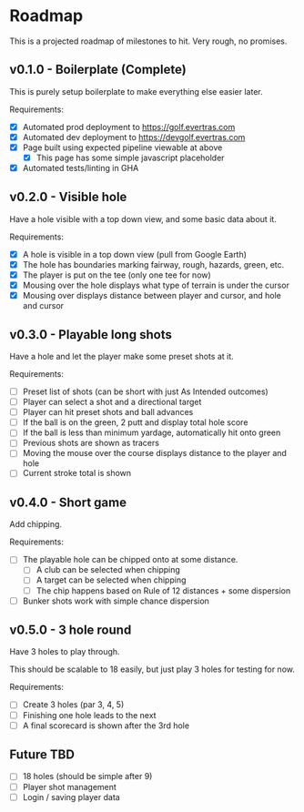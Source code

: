 # Roadmap

This is a projected roadmap of milestones to hit. Very rough, no promises.

## v0.1.0 - Boilerplate (Complete)

This is purely setup boilerplate to make everything else easier later.

Requirements:

- [x] Automated prod deployment to https://golf.evertras.com
- [x] Automated dev deployment to https://devgolf.evertras.com
- [x] Page built using expected pipeline viewable at above
  - [x] This page has some simple javascript placeholder
- [x] Automated tests/linting in GHA

## v0.2.0 - Visible hole

Have a hole visible with a top down view, and some basic data about it.

Requirements:

- [x] A hole is visible in a top down view (pull from Google Earth)
- [x] The hole has boundaries marking fairway, rough, hazards, green, etc.
- [x] The player is put on the tee (only one tee for now)
- [x] Mousing over the hole displays what type of terrain is under the cursor
- [x] Mousing over displays distance between player and cursor, and hole and cursor

## v0.3.0 - Playable long shots

Have a hole and let the player make some preset shots at it.

Requirements:

- [ ] Preset list of shots (can be short with just As Intended outcomes)
- [ ] Player can select a shot and a directional target
- [ ] Player can hit preset shots and ball advances
- [ ] If the ball is on the green, 2 putt and display total hole score
- [ ] If the ball is less than minimum yardage, automatically hit onto green
- [ ] Previous shots are shown as tracers
- [ ] Moving the mouse over the course displays distance to the player and hole
- [ ] Current stroke total is shown

## v0.4.0 - Short game

Add chipping.

Requirements:

- [ ] The playable hole can be chipped onto at some distance.
  - [ ] A club can be selected when chipping
  - [ ] A target can be selected when chipping
  - [ ] The chip happens based on Rule of 12 distances + some dispersion
- [ ] Bunker shots work with simple chance dispersion

## v0.5.0 - 3 hole round

Have 3 holes to play through.

This should be scalable to 18 easily, but just play 3 holes for testing for now.

Requirements:

- [ ] Create 3 holes (par 3, 4, 5)
- [ ] Finishing one hole leads to the next
- [ ] A final scorecard is shown after the 3rd hole

## Future TBD

- [ ] 18 holes (should be simple after 9)
- [ ] Player shot management
- [ ] Login / saving player data
